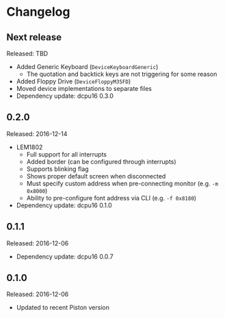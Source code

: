 # Changelog

## Next release
Released: TBD
* Added Generic Keyboard (`DeviceKeyboardGeneric`)
  * The quotation and backtick keys are not triggering for some reason
* Added Floppy Drive (`DeviceFloppyM35FD`)
* Moved device implementations to separate files
* Dependency update: dcpu16 0.3.0

## 0.2.0
Released: 2016-12-14
* LEM1802
  * Full support for all interrupts
  * Added border (can be configured through interrupts)
  * Supports blinking flag
  * Shows proper default screen when disconnected
  * Must specify custom address when pre-connecting monitor (e.g. `-m 0x8000`)
  * Ability to pre-configure font address via CLI (e.g. `-f 0x8180`)
* Dependency update: dcpu16 0.1.0

## 0.1.1
Released: 2016-12-06
* Dependency update: dcpu16 0.0.7

## 0.1.0
Released: 2016-12-06
* Updated to recent Piston version
